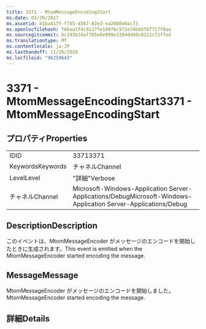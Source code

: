 ```yaml
---
title: 3371 - MtomMessageEncodingStart
ms.date: 03/30/2017
ms.assetid: b1ba417f-f765-4567-82e3-ea2080e0ac73
ms.openlocfilehash: f66aa1f4c9117fe10076c972e74bb9f87717f0ae
ms.sourcegitcommit: bc293b14af795e0e999e3304dd40c0222cf2ffe4
ms.translationtype: MT
ms.contentlocale: ja-JP
ms.lasthandoff: 11/26/2020
ms.locfileid: "96259643"
---
```

# <a name="3371---mtommessageencodingstart"></a><span data-ttu-id="9c9f1-102">3371 - MtomMessageEncodingStart</span><span class="sxs-lookup"><span data-stu-id="9c9f1-102">3371 - MtomMessageEncodingStart</span></span>

## <a name="properties"></a><span data-ttu-id="9c9f1-103">プロパティ</span><span class="sxs-lookup"><span data-stu-id="9c9f1-103">Properties</span></span>  
  
|||  
|-|-|  
|<span data-ttu-id="9c9f1-104">ID</span><span class="sxs-lookup"><span data-stu-id="9c9f1-104">ID</span></span>|<span data-ttu-id="9c9f1-105">3371</span><span class="sxs-lookup"><span data-stu-id="9c9f1-105">3371</span></span>|  
|<span data-ttu-id="9c9f1-106">Keywords</span><span class="sxs-lookup"><span data-stu-id="9c9f1-106">Keywords</span></span>|<span data-ttu-id="9c9f1-107">チャネル</span><span class="sxs-lookup"><span data-stu-id="9c9f1-107">Channel</span></span>|  
|<span data-ttu-id="9c9f1-108">Level</span><span class="sxs-lookup"><span data-stu-id="9c9f1-108">Level</span></span>|<span data-ttu-id="9c9f1-109">"詳細"</span><span class="sxs-lookup"><span data-stu-id="9c9f1-109">Verbose</span></span>|  
|<span data-ttu-id="9c9f1-110">チャネル</span><span class="sxs-lookup"><span data-stu-id="9c9f1-110">Channel</span></span>|<span data-ttu-id="9c9f1-111">Microsoft-Windows-Application Server-Applications/Debug</span><span class="sxs-lookup"><span data-stu-id="9c9f1-111">Microsoft-Windows-Application Server-Applications/Debug</span></span>|  
  
## <a name="description"></a><span data-ttu-id="9c9f1-112">Description</span><span class="sxs-lookup"><span data-stu-id="9c9f1-112">Description</span></span>  

 <span data-ttu-id="9c9f1-113">このイベントは、MtomMessageEncoder がメッセージのエンコードを開始したときに生成されます。</span><span class="sxs-lookup"><span data-stu-id="9c9f1-113">This event is emitted when the MtomMessageEncoder started encoding the message.</span></span>  
  
## <a name="message"></a><span data-ttu-id="9c9f1-114">Message</span><span class="sxs-lookup"><span data-stu-id="9c9f1-114">Message</span></span>  

 <span data-ttu-id="9c9f1-115">MtomMessageEncoder がメッセージのエンコードを開始しました。</span><span class="sxs-lookup"><span data-stu-id="9c9f1-115">MtomMessageEncoder started encoding the message.</span></span>  
  
## <a name="details"></a><span data-ttu-id="9c9f1-116">詳細</span><span class="sxs-lookup"><span data-stu-id="9c9f1-116">Details</span></span>
